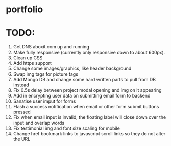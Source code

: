 # portfolio

# TODO:

1. Get DNS aboxit.com up and running
2. Make fully responsive (currently only responsive down to about 600px).
3. Clean up CSS
4. Add https support
5. Change some images/graphics, like header background
6. Swap img tags for picture tags
7. Add Mongo DB and change some hard written parts to pull from DB instead
8. Fix 0.5s delay between project modal opening and img on it appearing
9. Add in encrypting user data on submitting email form to backend
10. Sanatise user imput for forms
11. Flash a success notification when email or other form submit buttons pressed
12. Fix when email input is invalid, the floating label will close down over the input and overlap words
13. Fix testimonial img and font size scaling for mobile
14. Change href bookmark links to javascript scroll links so they do not alter the URL

